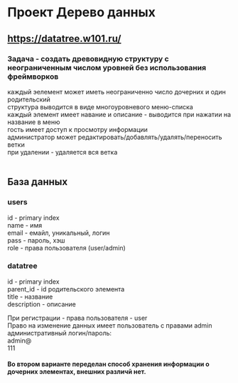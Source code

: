 # Проект Дерево данных
## https://datatree.w101.ru/
### Задача - создать древовидную структуру с неограниченным числом уровней без использования фреймворков
каждый эелемент может иметь неограниченно число дочерних и один родительский<br>
структура выводится в виде многоуровневого меню-списка<br>
каждый элемент имеет навание и описание - выводится при нажатии на название в меню<br>
гость имеет доступ к просмотру информации<br>
администратор может редактировать/добавлять/удалять/переносить ветки<br>
при удалении - удаляется вся ветка<br>
<br>
## База данных
### users
id     - primary index<br>
name   - имя<br>
email  - емайл, уникальный, логин<br>
pass   - пароль, хэш<br>
role   - права пользователя (user/admin) <br>
### datatree
id          - primary index<br>
parent_id   - id родительского элемента<br>
title       - название<br>
description - описание<br>

При регистрации - права пользователя - user<br>
Право на изменение данных имеет пользователь с правами admin<br>
административный логин/пароль:<br>
admin@<br>
111<br>

#### Во втором варианте переделан способ хранения информации о дочерних элементах, внешних различй нет.